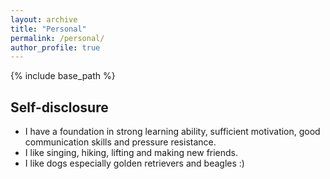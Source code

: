 ```yaml
---
layout: archive
title: "Personal"
permalink: /personal/
author_profile: true
---
```


{% include base_path %}

Self-disclosure
-----
* I have a foundation in strong learning ability, sufficient motivation, good communication skills and pressure resistance. 
* I like singing, hiking, lifting and making new friends.
* I like dogs especially golden retrievers and beagles :)

